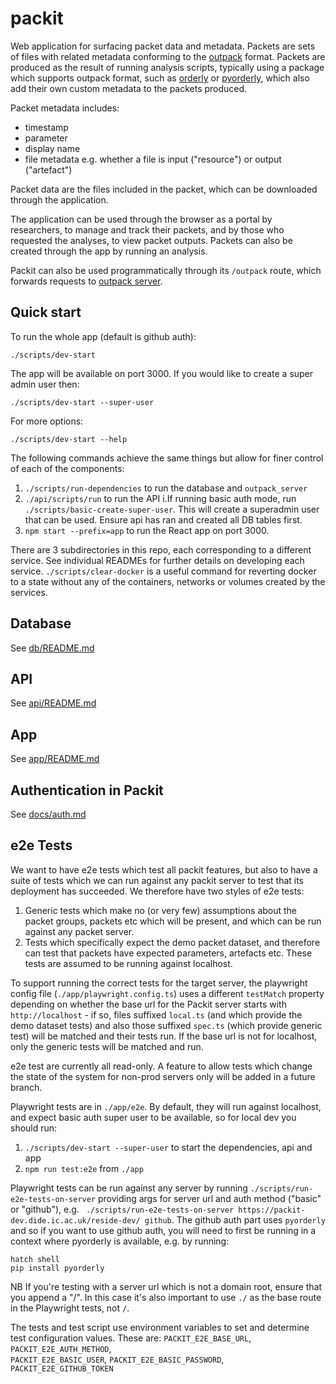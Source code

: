 # packit

Web application for surfacing packet data and metadata. Packets are sets of files with related metadata conforming to the [outpack](https://github.com/mrc-ide/outpack/) format. Packets are produced as the result of running analysis scripts, typically using a package which supports outpack format, such as [orderly](https://github.com/mrc-ide/orderly2) or [pyorderly](https://github.com/mrc-ide/pyorderly), which also add their own custom metadata to the packets produced. 

Packet metadata includes:
- timestamp
- parameter
- display name
- file metadata e.g. whether a file is input ("resource") or output ("artefact")

Packet data are the files included in the packet, which can be downloaded through the application. 

The application can be used through the browser as a portal by researchers, to manage and track their packets, and by those who requested the analyses, to view packet outputs. Packets can also be created through the app by running an analysis. 

Packit can also be used programmatically through its `/outpack` route, which forwards requests to [outpack server](https://github.com/mrc-ide/outpack_server). 

## Quick start

To run the whole app (default is github auth):

```
./scripts/dev-start
```

The app will be available on port 3000. If you would like to create a super admin user then:

```
./scripts/dev-start --super-user
```

For more options:

```
./scripts/dev-start --help
```

The following commands achieve the same things but allow for finer control of each of the components:

1. `./scripts/run-dependencies` to run the database and `outpack_server`
2. `./api/scripts/run` to run the API
   i.If running basic auth mode, run `./scripts/basic-create-super-user`. This will create a superadmin user that can be used. Ensure api has ran and created all DB tables first.
3. `npm start --prefix=app` to run the React app on port 3000.

There are 3 subdirectories in this repo, each corresponding to a different service.
See individual READMEs for further details on developing each service.
`./scripts/clear-docker` is a useful command for reverting docker to a state without any of the containers, networks or volumes created by the services.

## Database

See [db/README.md](https://github.com/mrc-ide/packit/blob/main/db/README.md)

## API

See [api/README.md](https://github.com/mrc-ide/packit/blob/main/api/README.md)

## App

See [app/README.md](https://github.com/mrc-ide/packit/blob/main/app/README.md)

## Authentication in Packit

See [docs/auth.md](docs/auth.md)

## e2e Tests

We want to have e2e tests which test all packit features, but also to have a suite of tests which we can run against any
packit server to test that its deployment has succeeded. We therefore have two styles of e2e tests:
1. Generic tests which make no (or very few) assumptions about the packet groups, packets etc which will be present, and which 
can be run against any packet server. 
2. Tests which specifically expect the demo packet dataset, and therefore can test that packets have expected parameters, 
artefacts etc. These tests are assumed to be running against localhost. 

To support running the correct tests for the target server, the playwright config file (`./app/playwright.config.ts`)
uses a different `testMatch` property depending on whether the base url for the Packit server starts with `http://localhost` - 
if so, files suffixed `local.ts` (and which provide the demo dataset tests) and also those suffixed `spec.ts`
(which provide generic test) will be matched and their tests run. If the base url is not for localhost, only the generic
tests will be matched and run. 

e2e test are currently all read-only. A feature to allow tests which change the state of the system for non-prod servers 
only will be added in a future branch. 

Playwright tests are in `./app/e2e`. By default, they will run against localhost, and expect basic auth super user to be
available, so for local dev you should run:
1.  `./scripts/dev-start --super-user` to start the dependencies, api and app
2. `npm run test:e2e` from `./app` 

Playwright tests can be run against any server by running `./scripts/run-e2e-tests-on-server` providing args for server url and auth method
("basic" or "github"), e.g. ` ./scripts/run-e2e-tests-on-server https://packit-dev.dide.ic.ac.uk/reside-dev/ github`.
The github auth part uses `pyorderly` and so if you want to use github auth, you will need to first be 
running in a context where pyorderly is available, e.g. by running:
```
hatch shell 
pip install pyorderly
```

NB If you're testing with a server url which is not a domain root, ensure that you append a "/". In this case it's also 
important to use `./` as the base route in the Playwright tests, not `/`.

The tests and test script use environment variables to set and determine test configuration values. These are:
`PACKIT_E2E_BASE_URL`, 
`PACKIT_E2E_AUTH_METHOD`,  
`PACKIT_E2E_BASIC_USER`, 
`PACKIT_E2E_BASIC_PASSWORD`, 
`PACKIT_E2E_GITHUB_TOKEN`

